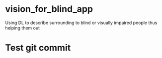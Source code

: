 # vision_for_blind_app
Using DL to describe surrounding to blind or visually impaired people thus helping them out

# Test git commit